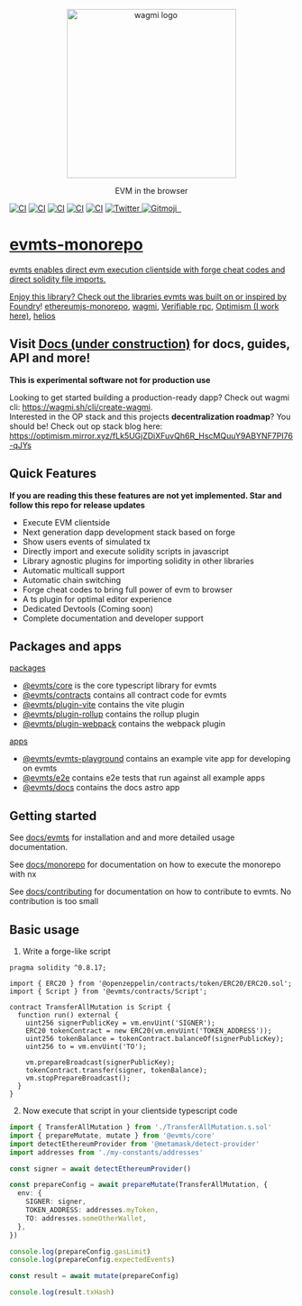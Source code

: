 <p align="center">
  <picture>
    <source media="(prefers-color-scheme: dark)" srcset="https://user-images.githubusercontent.com/35039927/218812217-92f0f784-cb85-43b9-9ca6-e2b9effd9eb2.png">
    <img alt="wagmi logo" src="https://user-images.githubusercontent.com/35039927/218812217-92f0f784-cb85-43b9-9ca6-e2b9effd9eb2.png" width="auto" height="300">
  </picture>
</p>

<p align="center">
  EVM in the browser
<p>

[![CI](https://github.com/evmts/evmts-monorepo/actions/workflows/tests.yml/badge.svg)](https://github.com/evmts/evmts-monorepo/actions/workflows/tests.yml)
[![CI](https://github.com/evmts/evmts-monorepo/actions/workflows/lint.yml/badge.svg)](https://github.com/evmts/evmts-monorepo/actions/workflows/lint.yml)
[![CI](https://github.com/evmts/evmts-monorepo/actions/workflows/typecheck.yml/badge.svg)](https://github.com/evmts/evmts-monorepo/actions/workflows/typecheck.yml)
[![CI](https://github.com/evmts/evmts-monorepo/actions/workflows/docker.yml/badge.svg)](https://github.com/evmts/evmts-monorepo/actions/workflows/docker.yml)
[![CI](https://github.com/evmts/evmts-monorepo/actions/workflows/npm.yml/badge.svg)](https://github.com/evmts/evmts-monorepo/actions/workflows/npm.yml)
<a href="https://twitter.com/fucory">
<img alt="Twitter" src="https://img.shields.io/twitter/url.svg?label=%40fucory&style=social&url=https%3A%2F%2Ftwitter.com%2Ffucory" />
</a>
<a href="https://gitmoji.dev">
<img
    src="https://img.shields.io/badge/gitmoji-%20😜%20😍-FFDD67.svg?style=flat-square"
    alt="Gitmoji"
  />
</a>
<a href="https://www.npmjs.com/package/@evmts/core" target="\_parent">
<img alt="" src="https://img.shields.io/npm/dm/@evmts/core.svg" />
</a>
<a href="https://bundlephobia.com/package/@evmts/core@latest" target="\_parent">
<img alt="" src="https://badgen.net/bundlephobia/minzip/@evmts/core" />
</a><a href="#badge">

# evmts-monorepo

evmts enables direct evm execution clientside with forge cheat codes and direct solidity file imports.

Enjoy this library? Check out the libraries evmts was built on or inspired by [Foundry](https://github.com/foundry-rs/foundry/tree/master/forge)! [ethereumjs-monorepo](https://github.com/ethereumjs/ethereumjs-monorepo), [wagmi](https://wagmi.sh/react/comparison), [Verifiable rpc](https://github.com/liamzebedee/eth-verifiable-rpc), [Optimism (I work here)](https://github.com/ethereum-optimism/optimism), [helios](https://github.com/a16z/helios)

## Visit [Docs (under construction)](https://evmts-docs-fx6udvub5-evmts.vercel.app/en/getting-started) for docs, guides, API and more!

**This is experimental software not for production use**

Looking to get started building a production-ready dapp? Check out wagmi cli: https://wagmi.sh/cli/create-wagmi. <br />
Interested in the OP stack and this projects **decentralization roadmap**? You should be! Check out op stack blog here: https://optimism.mirror.xyz/fLk5UGjZDiXFuvQh6R_HscMQuuY9ABYNF7PI76-qJYs

## Quick Features

**If you are reading this these features are not yet implemented. Star and follow this repo for release updates**

- Execute EVM clientside
- Next generation dapp development stack based on forge
- Show users events of simulated tx
- Directly import and execute solidity scripts in javascript
- Library agnostic plugins for importing solidity in other libraries
- Automatic multicall support
- Automatic chain switching
- Forge cheat codes to bring full power of evm to browser
- A ts plugin for optimal editor experience
- Dedicated Devtools (Coming soon)
- Complete documentation and developer support

## Packages and apps

[packages](https://github.com/evmts/evmts-monorepo/tree/main/packages)

- [@evmts/core](https://github.com/evmts/evmts-monorepo/tree/main/packages/core) is the core typescript library for evmts
- [@evmts/contracts](https://github.com/evmts/evmts-monorepo/tree/main/packages/contracts) contains all contract code for evmts
- [@evmts/plugin-vite](https://github.com/evmts/evmts-monorepo/tree/main/packages/plugin-vite) contains the vite plugin
- [@evmts/plugin-rollup](https://github.com/evmts/evmts-monorepo/tree/main/packages/plugin-rollup) contains the rollup plugin
- [@evmts/plugin-webpack](https://github.com/evmts/evmts-monorepo/tree/main/packages/plugin-webpack) contains the webpack plugin

[apps](https://github.com/evmts/evmts-monorepo/tree/main/apps)

- [@evmts/evmts-playground](https://github.com/evmts/evmts-monorepo/tree/main/apps/evmts-playground) contains an example vite app for developing on evmts
- [@evmts/e2e](https://github.com/evmts/evmts-monorepo/tree/main/apps/evmts-playground) contains e2e tests that run against all example apps
- [@evmts/docs](https://github.com/evmts/evmts-monorepo/tree/main/apps/docs) contains the docs astro app

## Getting started

See [docs/evmts](https://github.com/evmts/evmts-monorepo-monorepo/tree/main/docs/evmts) for installation and and more detailed usage documentation.

See [docs/monorepo](https://github.com/evmts/evmts-monorepo-monorepo/tree/main/docs/monorepo) for documentation on how to execute the monorepo with nx

See [docs/contributing](https://github.com/evmts/evmts-monorepo-monorepo/tree/main/docs/contributing) for documentation on how to contribute to evmts. No contribution is too small

## Basic usage

1. Write a forge-like script

```solidity
pragma solidity ^0.8.17;

import { ERC20 } from '@openzeppelin/contracts/token/ERC20/ERC20.sol';
import { Script } from '@evmts/contracts/Script';

contract TransferAllMutation is Script {
  function run() external {
    uint256 signerPublicKey = vm.envUint('SIGNER');
    ERC20 tokenContract = new ERC20(vm.envUint('TOKEN_ADDRESS'));
    uint256 tokenBalance = tokenContract.balanceOf(signerPublicKey);
    uint256 to = vm.envUint('TO');

    vm.prepareBroadcast(signerPublicKey);
    tokenContract.transfer(signer, tokenBalance);
    vm.stopPrepareBroadcast();
  }
}
```

2. Now execute that script in your clientside typescript code

```typescript
import { TransferAllMutation } from './TransferAllMutation.s.sol'
import { prepareMutate, mutate } from '@evmts/core'
import detectEthereumProvider from '@metamask/detect-provider'
import addresses from './my-constants/addresses'

const signer = await detectEthereumProvider()

const prepareConfig = await prepareMutate(TransferAllMutation, {
  env: {
    SIGNER: signer,
    TOKEN_ADDRESS: addresses.myToken,
    TO: addresses.someOtherWallet,
  },
})

console.log(prepareConfig.gasLimit)
console.log(prepareConfig.expectedEvents)

const result = await mutate(prepareConfig)

console.log(result.txHash)
```
